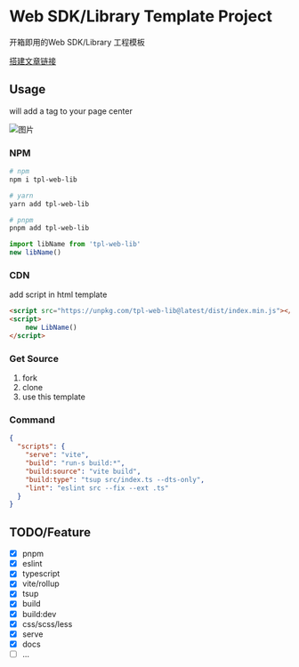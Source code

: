 # Web SDK/Library Template Project
开箱即用的Web SDK/Library 工程模板

[搭建文章链接](https://sugarat.top/technology/tpl/web-sdk-tpl.html#%E5%89%8D%E8%A8%80)
## Usage
will add a tag to your page center

![图片](https://img.cdn.sugarat.top/mdImg/MTYzMzg1NDMyNjkzNw==633854326937)

### NPM
```sh
# npm
npm i tpl-web-lib

# yarn
yarn add tpl-web-lib

# pnpm
pnpm add tpl-web-lib
```

```ts
import libName from 'tpl-web-lib'
new libName()
```
### CDN
add script in html template
```html
<script src="https://unpkg.com/tpl-web-lib@latest/dist/index.min.js"></script>
<script>
    new LibName()
</script>
```

### Get Source
1. fork
2. clone
3. use this template
### Command
```json
{
  "scripts": {
    "serve": "vite",
    "build": "run-s build:*",
    "build:source": "vite build",
    "build:type": "tsup src/index.ts --dts-only",
    "lint": "eslint src --fix --ext .ts"
  }
}
```
## TODO/Feature
* [x] pnpm
* [x] eslint
* [x] typescript
* [x] vite/rollup
* [x] tsup
* [x] build
* [x] build:dev
* [x] css/scss/less
* [x] serve
* [x] docs
* [ ] ...
